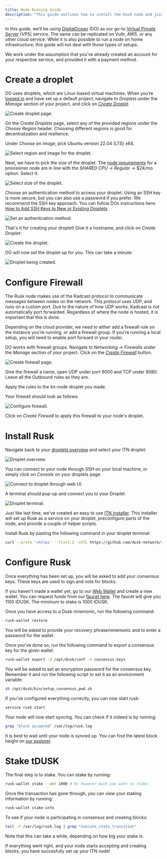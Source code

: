 ```yaml
---
title: Node Running Guide
description: "This guide outlines how to install the Dusk node and join ITN2"
---
```


In this guide, we’ll be using [DigitalOcean](https://www.digitalocean.com/) (DO) as our go-to [Virtual Private Server](https://en.wikipedia.org/wiki/Virtual_private_server) (VPS) service. The same can be replicated on Vultr, AWS, or any other cloud service. While it is also possible to run a node on home infrastructure, this guide will not deal with those types of setups. 

We work under the assumption that you’ve already created an account for your respective service, and provided it with a payment method.

# Create a droplet

DO uses droplets, which are Linux-based virtual machines. When you’re [logged in](https://cloud.digitalocean.com/login) and have set up a default project, navigate to _Droplets_ under the _Manage_ section of your project, and click on [_Create Droplet_](https://cloud.digitalocean.com/droplets/new).

![Create droplet page.](../../../assets/itn/node-guide/create-droplet.png)

On the _Create Droplets_ page, select any of the provided regions under the _Choose Region_ header. Choosing different regions is good for decentralization and resilience.

Under _Choose an image_, pick Ubuntu version 22.04 (LTS) x64.

![Select region and image for the droplet.](../../../assets/itn/node-guide/region-image-droplet.png)

Next, we have to pick the size of the droplet. The [node requirements](https://docs.dusk.network/getting-started/node-setup/node-requirements) for a provisioner node are in line with the _SHARED CPU_ -> _Regular_ -> $24/mo option. Select it.

![Select size of the droplet.](../../../assets/itn/node-guide/requirements-droplet.png)

Choose an authentication method to access your droplet. Using an SSH key is more secure, but you can also use a password if you prefer. We recommend the SSH key approach. You can follow DOs instructions here: [How to Add SSH Keys to New or Existing Droplets](https://docs.digitalocean.com/products/droplets/how-to/add-ssh-keys/)

![Set an authentication method.](../../../assets/itn/node-guide/authenticate-droplet.png)

That's it for creating your droplet! Give it a hostname, and click on _Create Droplet_:

![Create the droplet.](../../../assets/itn/node-guide/finish-droplet.png)

DO will now set the droplet up for you. This can take a minute:

![Droplet being created.](../../../assets/itn/node-guide/droplet-creation.png)

# Configure Firewall

The Rusk node makes use of the Kadcast protocol to communicate messages between nodes on the network. This protocol uses UDP, and runs on a custom port. Due to the nature of how UDP works, Kadcast is not automatically port forwarded. Regardless of where the node is hosted, it is important that this is done.

Depending on the cloud provider, we need to either add a firewall rule on the instance you’re running, or add a firewall group. If you’re running a local setup, you will need to enable port forward in your router.

DO works with firewall groups. Navigate to _Networking_ -> _Firewalls_ under the _Manage_ section of your project. Click on the [_Create Firewall_](https://cloud.digitalocean.com/networking/firewalls) button.

![Create firewall page.](../../../assets/itn/node-guide/create-firewall.png)

Give the firewall a name, open UDP under port 9000 and TCP under 8080. Leave all the Outbound rules as they are. 

Apply the rules to the itn-node droplet you made.

Your firewall should look as follows:

![Configure firewall.](../../../assets/itn/node-guide/configure-firewall.png)

Click on _Create Firewall_ to apply this firewall to your node's droplet.

# Install Rusk

Navigate back to your [droplets overview](https://cloud.digitalocean.com/droplets) and select your ITN droplet:

![Droplet overview.](../../../assets/itn/node-guide/droplet-overview.png)

You can connect to your node through SSH on your local machine, or simply click on _Console_ on your droplets page:

![Connect to droplet through web UI.](../../../assets/itn/node-guide/droplet-console.png)

A terminal should pop-up and connect you to your Droplet

![Droplet terminal.](../../../assets/itn/node-guide/droplet-terminal.png)

Just like last time, we've created an easy to use [ITN installer](https://github.com/dusk-network/itn-installer). This installer will set up Rusk as a service on your droplet, preconfigure parts of the node, and provide a couple of helper scripts.

Install Rusk by pasting the following command in your droplet terminal:
```sh
curl --proto '=https' --tlsv1.2 -sSfL https://github.com/dusk-network/itn-installer/releases/download/v0.1.0/itn-installer.sh | sudo sh
```

# Configure Rusk

Once everything has been set up, you will be asked to add your consensus keys. These keys are used to sign and vote for blocks.

If you haven't made a wallet yet, go to our [Web Wallet](https://wallet.dusk.network/setup/) and create a new wallet. You can request funds from our [faucet here](https://faucet.dusk.network/). The faucet will give you 1100 tDUSK. The minimum to stake is 1000 tDUSK.

Once you have access to a Dusk mnemonic, run the following command:
```sh
rusk-wallet restore
```

You will be asked to provide your recovery phrase/mnemonic and to enter a password for the wallet. 

Once you've done so, run the following command to export a consensus key for the given wallet:
```sh
rusk-wallet export -d /opt/dusk/conf -n consensus.keys
```

You will be asked to set an encryption password for the consensus key. Remember it and run the following script to set it as an environment variable:
```sh
sh /opt/dusk/bin/setup_consensus_pwd.sh
```

If you've configured everything correctly, you can now start rusk:
```sh
service rusk start
```

Your node will now start syncing. You can check if it indeed is by running:
```sh
grep "block accepted" /var/log/rusk.log
```

It is best to wait until your node is synced up. You can find the latest block height on [our explorer](https://explorer.dusk.network/).

# Stake tDUSK

The final step is to stake. You can stake by running:
```sh
rusk-wallet stake --amt 1000 # Or however much you want to stake
```

Once the transaction has gone through, you can view your staking information by running:
```sh
rusk-wallet stake-info
```

To see if your node is participating in consensus and creating blocks:
```sh
tail -F /var/log/rusk.log | grep "execute_state_transition"
```

Note that this can take a while, depending on how big your stake is.

If everything went right, and your node starts accepting and creating blocks, you have succesfully set up your ITN node!